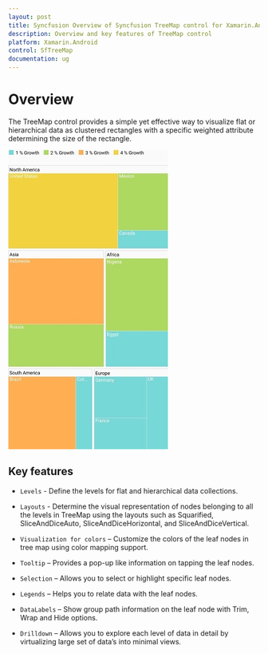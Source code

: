 ```yaml
---
layout: post
title: Syncfusion Overview of Syncfusion TreeMap control for Xamarin.Android
description: Overview and key features of TreeMap control
platform: Xamarin.Android
control: SfTreeMap
documentation: ug
---
```


# Overview

The TreeMap control provides a simple yet effective way to visualize flat or hierarchical data as clustered rectangles with a specific weighted attribute determining the size of the rectangle.

![GettingStartedOutput](Getting-Started_images/GettingStarted.jpg)

## Key features

* `Levels` - Define the levels for flat and hierarchical data collections.

* `Layouts` - Determine the visual representation of nodes belonging to all the levels in TreeMap using the layouts such as Squarified, SliceAndDiceAuto, SliceAndDiceHorizontal, and SliceAndDiceVertical.

* `Visualization for colors` – Customize the colors of the leaf nodes in tree map using color mapping support.

* `Tooltip` – Provides a pop-up like information on tapping the leaf nodes.

* `Selection` – Allows you to select or highlight specific leaf nodes.

* `Legends` – Helps you to relate data with the leaf nodes.

* `DataLabels` – Show group path information on the leaf node with Trim, Wrap and Hide options.

* `Drilldown` – Allows you to explore each level of data in detail by virtualizing large set of data’s into minimal views.
